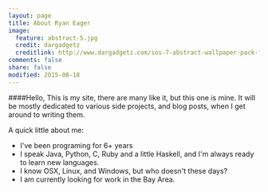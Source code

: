 ```yaml
---
layout: page
title: About Ryan Eager
image:
  feature: abstract-5.jpg
  credit: dargadgetz
  creditlink: http://www.dargadgetz.com/ios-7-abstract-wallpaper-pack-for-iphone-5-and-ipod-touch-retina/
comments: false
share: false
modified: 2015-08-18
---
```

####Hello,
This is my site, there are many like it, but this one is mine. It will be mostly dedicated to various side projects, and blog posts, when I get around to writing them. 

A quick little about me:
 * I've been programing for 6+ years
 * I speak Java, Python, C, Ruby and a little Haskell,
   and I'm always ready to learn new languages. 
 * I know OSX, Linux, and Windows, but who doesn't these days?
 * I am currently looking for work in the Bay Area.

